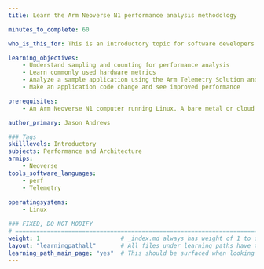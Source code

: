 ```yaml
---
title: Learn the Arm Neoverse N1 performance analysis methodology

minutes_to_complete: 60

who_is_this_for: This is an introductory topic for software developers who want to learn about performance analysis methodology for Linux applications running on Arm Neoverse.

learning_objectives:
    - Understand sampling and counting for performance analysis
    - Learn commonly used hardware metrics
    - Analyze a sample application using the Arm Telemetry Solution and Linux Perf
    - Make an application code change and see improved performance

prerequisites:
    - An Arm Neoverse N1 computer running Linux. A bare metal or cloud metal instance is best because they expose more counters. A virtual machine (VM) can be used, but fewer counters may be available and not all commands may succeed. 

author_primary: Jason Andrews

### Tags
skilllevels: Introductory
subjects: Performance and Architecture
armips:
    - Neoverse
tools_software_languages:
    - perf
    - Telemetry 
    
operatingsystems:
    - Linux

### FIXED, DO NOT MODIFY
# ================================================================================
weight: 1                       # _index.md always has weight of 1 to order correctly
layout: "learningpathall"       # All files under learning paths have this same wrapper
learning_path_main_page: "yes"  # This should be surfaced when looking for related content. Only set for _index.md of learning path content.
---
```

